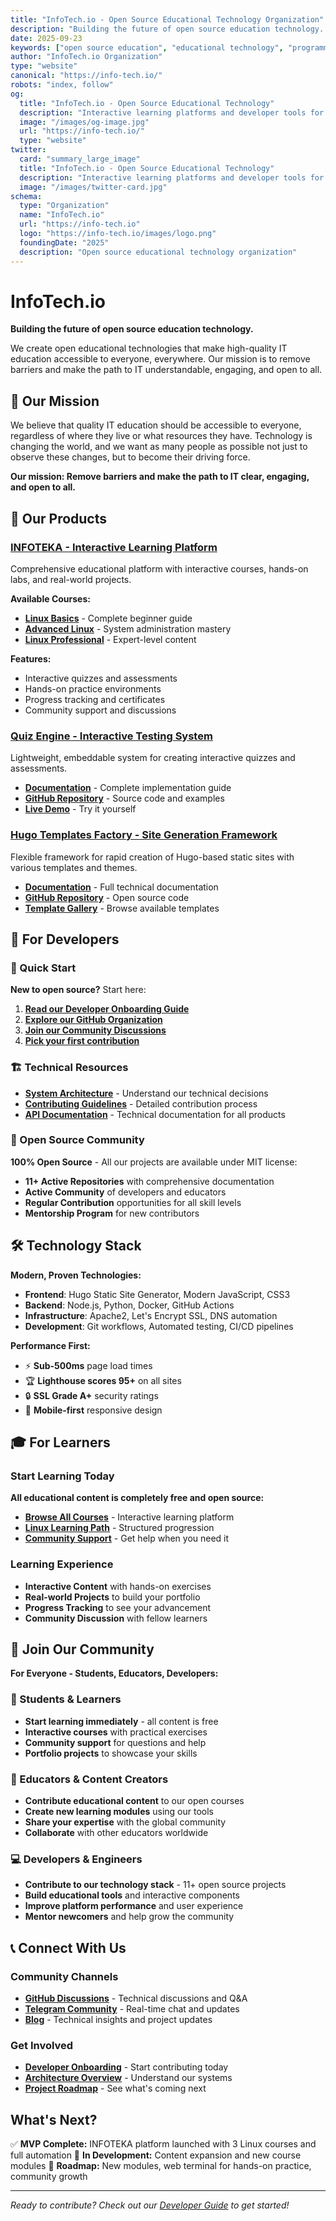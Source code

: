 ```yaml
---
title: "InfoTech.io - Open Source Educational Technology Organization"
description: "Building the future of open source education technology. Interactive learning platforms, developer tools, and community-driven educational content. Join our mission to make IT education accessible to everyone."
date: 2025-09-23
keywords: ["open source education", "educational technology", "programming courses", "Linux tutorials", "developer tools", "online learning", "interactive courses", "IT education"]
author: "InfoTech.io Organization"
type: "website"
canonical: "https://info-tech.io/"
robots: "index, follow"
og:
  title: "InfoTech.io - Open Source Educational Technology"
  description: "Interactive learning platforms and developer tools for modern IT education. 100% open source, community-driven, and completely free."
  image: "/images/og-image.jpg"
  url: "https://info-tech.io/"
  type: "website"
twitter:
  card: "summary_large_image"
  title: "InfoTech.io - Open Source Educational Technology"
  description: "Interactive learning platforms and developer tools for modern IT education"
  image: "/images/twitter-card.jpg"
schema:
  type: "Organization"
  name: "InfoTech.io"
  url: "https://info-tech.io"
  logo: "https://info-tech.io/images/logo.png"
  foundingDate: "2025"
  description: "Open source educational technology organization"
---
```


# InfoTech.io

**Building the future of open source education technology.**

We create open educational technologies that make high-quality IT education accessible to everyone, everywhere. Our mission is to remove barriers and make the path to IT understandable, engaging, and open to all.

## 🎯 Our Mission

We believe that quality IT education should be accessible to everyone, regardless of where they live or what resources they have. Technology is changing the world, and we want as many people as possible not just to observe these changes, but to become their driving force.

**Our mission: Remove barriers and make the path to IT clear, engaging, and open to all.**

## 🚀 Our Products

### [INFOTEKA - Interactive Learning Platform](https://infotecha.ru)
Comprehensive educational platform with interactive courses, hands-on labs, and real-world projects.

**Available Courses:**
- **[Linux Basics](https://linux-base.infotecha.ru)** - Complete beginner guide
- **[Advanced Linux](https://linux-advanced.infotecha.ru)** - System administration mastery
- **[Linux Professional](https://linux-professional.infotecha.ru)** - Expert-level content

**Features:**
- Interactive quizzes and assessments
- Hands-on practice environments
- Progress tracking and certificates
- Community support and discussions

### [Quiz Engine - Interactive Testing System](/products/#quiz-engine)
Lightweight, embeddable system for creating interactive quizzes and assessments.

- **[Documentation](https://quiz.info-tech.io)** - Complete implementation guide
- **[GitHub Repository](https://github.com/info-tech-io/quiz)** - Source code and examples
- **[Live Demo](https://quiz.info-tech.io/demo)** - Try it yourself

### [Hugo Templates Factory - Site Generation Framework](/products/#hugo-templates-factory)
Flexible framework for rapid creation of Hugo-based static sites with various templates and themes.

- **[Documentation](https://hugo.info-tech.io)** - Full technical documentation
- **[GitHub Repository](https://github.com/info-tech-io/hugo-templates)** - Open source code
- **[Template Gallery](https://hugo.info-tech.io/templates)** - Browse available templates

## 👥 For Developers

### 🎯 Quick Start
**New to open source?** Start here:
1. **[Read our Developer Onboarding Guide](/open-source/onboarding/)**
2. **[Explore our GitHub Organization](https://github.com/info-tech-io)**
3. **[Join our Community Discussions](https://github.com/orgs/info-tech-io/discussions)**
4. **[Pick your first contribution](https://github.com/search?q=org%3Ainfo-tech-io+label%3A%22good+first+issue%22&type=issues)**

### 🏗️ Technical Resources
- **[System Architecture](/open-source/architecture/)** - Understand our technical decisions
- **[Contributing Guidelines](/open-source/contributing/)** - Detailed contribution process
- **[API Documentation](/products/)** - Technical documentation for all products

### 🌟 Open Source Community
**100% Open Source** - All our projects are available under MIT license:
- **11+ Active Repositories** with comprehensive documentation
- **Active Community** of developers and educators
- **Regular Contribution** opportunities for all skill levels
- **Mentorship Program** for new contributors

## 🛠️ Technology Stack

**Modern, Proven Technologies:**
- **Frontend**: Hugo Static Site Generator, Modern JavaScript, CSS3
- **Backend**: Node.js, Python, Docker, GitHub Actions
- **Infrastructure**: Apache2, Let's Encrypt SSL, DNS automation
- **Development**: Git workflows, Automated testing, CI/CD pipelines

**Performance First:**
- ⚡ **Sub-500ms** page load times
- 🏆 **Lighthouse scores 95+** on all sites
- 🔒 **SSL Grade A+** security ratings
- 📱 **Mobile-first** responsive design

## 🎓 For Learners

### Start Learning Today
**All educational content is completely free and open source:**

- **[Browse All Courses](https://infotecha.ru)** - Interactive learning platform
- **[Linux Learning Path](/about/roadmap/#linux-courses)** - Structured progression
- **[Community Support](https://t.me/infotecha_ru)** - Get help when you need it

### Learning Experience
- **Interactive Content** with hands-on exercises
- **Real-world Projects** to build your portfolio
- **Progress Tracking** to see your advancement
- **Community Discussion** with fellow learners

## 🤝 Join Our Community

**For Everyone - Students, Educators, Developers:**

### 🎯 Students & Learners
- **Start learning immediately** - all content is free
- **Interactive courses** with practical exercises
- **Community support** for questions and help
- **Portfolio projects** to showcase your skills

### 🏫 Educators & Content Creators
- **Contribute educational content** to our open courses
- **Create new learning modules** using our tools
- **Share your expertise** with the global community
- **Collaborate** with other educators worldwide

### 💻 Developers & Engineers
- **Contribute to our technology stack** - 11+ open source projects
- **Build educational tools** and interactive components
- **Improve platform performance** and user experience
- **Mentor newcomers** and help grow the community

## 📞 Connect With Us

### Community Channels
- **[GitHub Discussions](https://github.com/orgs/info-tech-io/discussions)** - Technical discussions and Q&A
- **[Telegram Community](https://t.me/infotecha_ru)** - Real-time chat and updates
- **[Blog](/blog/)** - Technical insights and project updates

### Get Involved
- **[Developer Onboarding](/open-source/onboarding/)** - Start contributing today
- **[Architecture Overview](/open-source/architecture/)** - Understand our systems
- **[Project Roadmap](/about/roadmap/)** - See what's coming next

## What's Next?

✅ **MVP Complete:** INFOTEKA platform launched with 3 Linux courses and full automation
🔄 **In Development:** Content expansion and new course modules
🎯 **Roadmap:** New modules, web terminal for hands-on practice, community growth

---

*Ready to contribute? Check out our [Developer Guide](/open-source/onboarding/) to get started!*

<!-- Test build: 2025-09-23 16:00 -->
